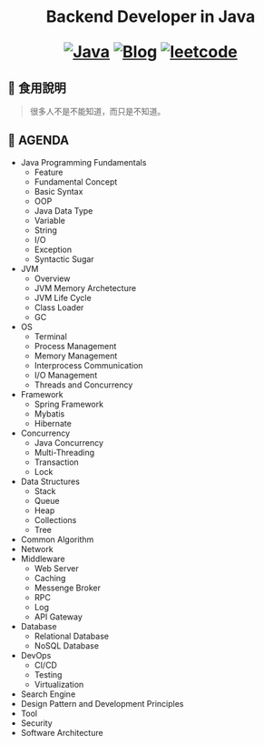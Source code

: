<h1 align="center"> Backend Developer in Java

<p align="center">
  <a href="#Java"><img src="https://img.shields.io/badge/language-Java-blue.svg" alt="Java"></a>
  <a href="https://regy.dev"><img src="https://img.shields.io/badge/Blog-ReGY's Inspiration-critical.svg" alt="Blog"></a>
  <a href="https://github.com/ReGYChang/LeetCode"><img src="https://img.shields.io/badge/algo-leetcode-brightgreen.svg" alt="leetcode"></a>
</p>

## :penguin: 食用說明

> 很多人不是不能知道，而只是不知道。

## :penguin: AGENDA 
- Java Programming Fundamentals
  - Feature
  - Fundamental Concept
  - Basic Syntax
  - OOP
  - Java Data Type
  - Variable 
  - String
  - I/O
  - Exception
  - Syntactic Sugar
- JVM
  - Overview
  - JVM Memory Archetecture
  - JVM Life Cycle
  - Class Loader
  - GC
- OS
  - Terminal
  - Process Management
  - Memory Management
  - Interprocess Communication
  - I/O Management
  - Threads and Concurrency
- Framework
  - Spring Framework
  - Mybatis
  - Hibernate
- Concurrency
  - Java Concurrency
  - Multi-Threading
  - Transaction
  - Lock
- Data Structures
  - Stack
  - Queue
  - Heap
  - Collections
  - Tree
- Common Algorithm
- Network
- Middleware
  - Web Server
  - Caching
  - Messenge Broker
  - RPC
  - Log
  - API Gateway
- Database
  - Relational Database
  - NoSQL Database
- DevOps
  - CI/CD
  - Testing
  - Virtualization
- Search Engine
- Design Pattern and Development Principles
- Tool
- Security
- Software Architecture

